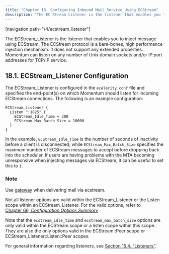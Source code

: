 ```yaml
---
title: "Chapter 18. Configuring Inbound Mail Service Using ECStream"
description: "The EC Stream Listener is the listener that enables you to inject message using EC Stream The EC Stream protocol is a bare bones high performance injection mechanism It does not support any extended properties Momentum can listen on any number of Unix domain sockets and or IP port addresses..."
---
```


[navigation path="/4/ecstream_listener"]

The ECStream_Listener is the listener that enables you to inject message using ECStream. The ECStream protocol is a bare-bones, high performance injection mechanism. It does not support any extended properties. Momentum can listen on any number of Unix domain sockets and/or IP:port addresses for TCP/IP service.

## <a name="ecstream_listener.config"></a> 18.1. ECStream_Listener Configuration

The ECStream_Listener is configured in the `ecelerity.conf` file and specifies the end-point(s) on which Momentum should listen for incoming ECStream connections. The following is an example configuration:

```
ECStream_Listener {
  Listen ":1825" {
    ECStream_Idle_Time = 300
    ECStream_Max_Batch_Size = 10000
  }
}
```

In the example, `ECStream_Idle_Time` is the number of seconds of inactivity before a client is disconnected; while `ECStream_Max_Batch_Size` specifies the maximum number of ECStream messages to accept before dropping back into the scheduler. If users are having problems with the MTA becoming unresponsive when injecting messages via ECStream, it can be useful to set this to `1`.

### Note

Use [gateway](conf.ref.gateway "gateway") when delivering mail via ecstream.

Not all listener options are valid within the ECStream_Listener or the Listen scope within an ECStream_Listener. For the valid options, refer to [Chapter 66, *Configuration Options Summary*](config.options.summary "Chapter 66. Configuration Options Summary") .

Note that the `ecstream_idle_time` and `ecstream_max_batch_size` options are only valid within the ECStream scope or a listen scope within this scope. They are also the only options valid in the ECStream::Peer scope or ECStream_Listener::Listen::Peer scopes.

For general information regarding listeners, see [Section 15.4, “Listeners”](listeners "15.4. Listeners").